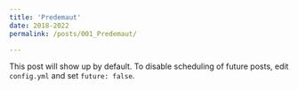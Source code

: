 ```yaml
---
title: 'Predemaut'
date: 2018-2022
permalink: /posts/001_Predemaut/

---
```


This post will show up by default. To disable scheduling of future posts, edit `config.yml` and set `future: false`. 
